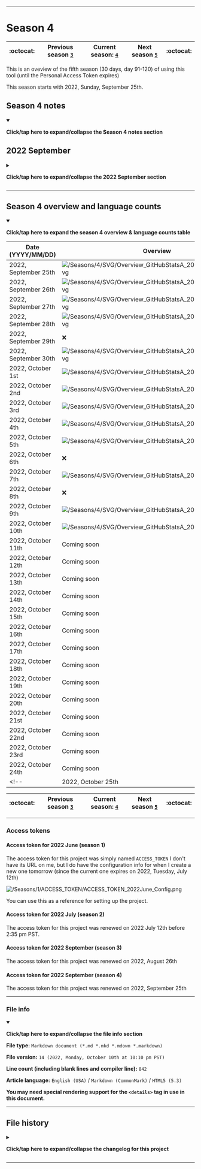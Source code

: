
***

# Season 4

| :octocat: | Previous season [`3`](/Seasons/3/) | **Current season:** [`4`](/Seasons/4/) | Next season [`5`](/Seasons/5/) | :octocat: |
|---|---|---|---|---|

This is an oveview of the fifth season (30 days, day 91-120) of using this tool (until the Personal Access Token expires)

This season starts with 2022, Sunday, September 25th. <!-- It may last more than 30 days. !-->

<!-- A large segment (well over half) of this season contains no data, due to my GitHub account being flagged for 23 days and counting. !-->

## Season 4 notes

<details open><summary><p lang="en"><b>Click/tap here to expand/collapse the Season 4 notes section</b></p></summary>

## 2022 September

<details><summary><p lang="en"><b>Click/tap here to expand/collapse the 2022 September section</b></p></summary>

<!--

### 2022 September ?th

<details><summary><p lang="en"><b>Click/tap here to expand/collapse the entry for 2022 July 18th</b></p></summary>

**2022 September ?th**

The process ran unsuccessfully today, failing within 3 minutes, and breaking its 1 day consecutive streak.

I put the workflow runs into 5 categories:

- **Category 0:** `Complete failure` - _The process did not run_
- **Category 1:** `R0800` - _Partial success, with 800 out of 1500+ repositories scanned/indexed_
- **Category 2:** `R0900` - _Partial success, with 900 out of 1500+ repositories scanned/indexed_
- **Category 3:** `R1000` - _Moderate success, with 1000 out of 1500+ repositories scanned/indexed_
- **Category 4:** `Complete success` - _The process ran and gave accurate results_

Today was a category 0 day.

I made the observation that when successfully ran, only 10 languages are listed, but when it doesn't run successfully, only 15 languages are listed.

For this repository, I am now including error dumps in Python traceback format (`*.pytb`) which will still be viewable as plain text through `README.pytb` files.

I have noted that a good way to see if it ran correctly or not is to check the overview image card. If it says `No name` instead of my original GitHub username (`Sean P. Myrick V19.1.7.2`) (not my handle, `seanpm2001`) then it ran incorrectly. Otherwise, it worked correctly. For personal usage, I can tell it ran worse when the counted repositories is `800` instead of `900` or `1000` additionally, if my GitHub username doesn't come up, the card puts `0` for the total commit count.

</details>

<details><summary><p lang="en"><b>Click/tap here to expand/collapse the entry for 2022 September 25th</b></p></summary>

**2022 September 25th**

The process ran unsuccessfully today, although it gave incomplete results. The process finished in 21 seconds, and gave empty data. The access token expired a day earlier than expected, and I had to renew it today. This will be the data for today.

I put the workflow runs into 9 categories:

- **Category 0:** `Complete failure` - _The process did not run_
- **Category 1:** `R1100` - _Partial success, with 1100-1199 or less out of 1600+ repositories scanned/indexed_
- **Category 2:** `R1200` - _Partial success, with 1200-1299 out of 1600+ repositories scanned/indexed_
- **Category 3:** `R1300` - _Partial success, with 1300-1399 out of 1600+ repositories scanned/indexed_
- **Category 4:** `R1400` - _Partial success, with 1400-1499 out of 1600+ repositories scanned/indexed_
- **Category 5:** `R1500` - _Moderate success, with 1500-1599 or more out of 1600+ repositories scanned/indexed_
- **Category 6:** `R1600` - _Moderate success, with 1500-1599 or more out of 1600+ repositories scanned/indexed_
- **Category 7:** `R1700` - _Moderate success, with 1500-1599 or more out of 1600+ repositories scanned/indexed_
- **Category 8:** `Complete success` - _The process ran and gave accurate results_

Today was a category 0 day.

I made the observation that when successfully ran, only 10 languages are listed, but when it doesn't run successfully, only 15 languages are listed.

I have noted that a good way to see if it ran correctly or not is to check the overview image card. If it says `No name` instead of my original GitHub username (`Sean P. Myrick V19.1.7.2`) (not my handle, `seanpm2001`) then it ran incorrectly. Otherwise, it worked correctly. For personal usage, I can tell it ran worse when the counted repositories is `800` instead of `900` or `1000` additionally, if my GitHub username doesn't come up, the card puts `0` for the total commit count.

</details> <!-- 2022 September 25th !-->

<details><summary><p lang="en"><b>Click/tap here to expand/collapse the entry for 2022 September 26th</b></p></summary>

**2022 September 26th**

The process ran successfully today, and gave complete results. The process finished in 2 hours, 46 minutes, and 9 seconds. There were no errors in the logs for today, except for retrying paths. None of them resulted in an actual error, which I think is why the workflow executed perfectly today.

I put the workflow runs into 9 categories:

- **Category 0:** `Complete failure` - _The process did not run_
- **Category 1:** `R1100` - _Partial success, with 1100-1199 or less out of 1600+ repositories scanned/indexed_
- **Category 2:** `R1200` - _Partial success, with 1200-1299 out of 1600+ repositories scanned/indexed_
- **Category 3:** `R1300` - _Partial success, with 1300-1399 out of 1600+ repositories scanned/indexed_
- **Category 4:** `R1400` - _Partial success, with 1400-1499 out of 1600+ repositories scanned/indexed_
- **Category 5:** `R1500` - _Moderate success, with 1500-1599 or more out of 1600+ repositories scanned/indexed_
- **Category 6:** `R1600` - _Moderate success, with 1500-1599 or more out of 1600+ repositories scanned/indexed_
- **Category 7:** `R1700` - _Moderate success, with 1500-1599 or more out of 1600+ repositories scanned/indexed_
- **Category 8:** `Complete success` - _The process ran and gave accurate results_

Today was a category 8 day.

I made the observation that when successfully ran, only 10 languages are listed, but when it doesn't run successfully, only 15 languages are listed.

I have noted that a good way to see if it ran correctly or not is to check the overview image card. If it says `No name` instead of my original GitHub username (`Sean P. Myrick V19.1.7.2`) (not my handle, `seanpm2001`) then it ran incorrectly. Otherwise, it worked correctly. For personal usage, I can tell it ran worse when the counted repositories is `800` instead of `900` or `1000` additionally, if my GitHub username doesn't come up, the card puts `0` for the total commit count.

</details> <!-- 2022 September 26th !-->

<details><summary><p lang="en"><b>Click/tap here to expand/collapse the entry for 2022 September 27th</b></p></summary>

**2022 September 27th**

The process ran somewhat successfully today, and gave incomplete results. The process finished in 2 hours, 46 minutes, and 18 seconds. There were no errors in the logs for today, except for retrying paths. None of them resulted in an actual error, although unlike yesterday, data was highly incomplete.

I put the workflow runs into 9 categories:

- **Category 0:** `Complete failure` - _The process did not run_
- **Category 1:** `R1100` - _Partial success, with 1100-1199 or less out of 1600+ repositories scanned/indexed_
- **Category 2:** `R1200` - _Partial success, with 1200-1299 out of 1600+ repositories scanned/indexed_
- **Category 3:** `R1300` - _Partial success, with 1300-1399 out of 1600+ repositories scanned/indexed_
- **Category 4:** `R1400` - _Partial success, with 1400-1499 out of 1600+ repositories scanned/indexed_
- **Category 5:** `R1500` - _Moderate success, with 1500-1599 or more out of 1600+ repositories scanned/indexed_
- **Category 6:** `R1600` - _Moderate success, with 1500-1599 or more out of 1600+ repositories scanned/indexed_
- **Category 7:** `R1700` - _Moderate success, with 1500-1599 or more out of 1600+ repositories scanned/indexed_
- **Category 8:** `Complete success` - _The process ran and gave accurate results_

Today was a category 1 day.

I made the observation that when successfully ran, only 10 languages are listed, but when it doesn't run successfully, only 15 languages are listed.

I have noted that a good way to see if it ran correctly or not is to check the overview image card. If it says `No name` instead of my original GitHub username (`Sean P. Myrick V19.1.7.2`) (not my handle, `seanpm2001`) then it ran incorrectly. Otherwise, it worked correctly. For personal usage, I can tell it ran worse when the counted repositories is `800` instead of `900` or `1000` additionally, if my GitHub username doesn't come up, the card puts `0` for the total commit count.

</details> <!-- 2022 September 27th !-->

<details><summary><p lang="en"><b>Click/tap here to expand/collapse the entry for 2022 September 28th</b></p></summary>

**2022 September 28th**

The process ran somewhat successfully today, and gave incomplete results. The process finished in 1 hours, 33 minutes, and 1 second, over an hour and 5 minutes less than yesterday, yet giving similar results. There were no errors in the logs for today, except for retrying paths. None of them resulted in an actual error, although unlike yesterday, data was highly incomplete.

I put the workflow runs into 9 categories:

- **Category 0:** `Complete failure` - _The process did not run_
- **Category 1:** `R1100` - _Partial success, with 1100-1199 or less out of 1600+ repositories scanned/indexed_
- **Category 2:** `R1200` - _Partial success, with 1200-1299 out of 1600+ repositories scanned/indexed_
- **Category 3:** `R1300` - _Partial success, with 1300-1399 out of 1600+ repositories scanned/indexed_
- **Category 4:** `R1400` - _Partial success, with 1400-1499 out of 1600+ repositories scanned/indexed_
- **Category 5:** `R1500` - _Moderate success, with 1500-1599 or more out of 1600+ repositories scanned/indexed_
- **Category 6:** `R1600` - _Moderate success, with 1500-1599 or more out of 1600+ repositories scanned/indexed_
- **Category 7:** `R1700` - _Moderate success, with 1500-1599 or more out of 1600+ repositories scanned/indexed_
- **Category 8:** `Complete success` - _The process ran and gave accurate results_

Today was a category 1 day.

I made the observation that when successfully ran, only 10 languages are listed, but when it doesn't run successfully, only 15 languages are listed.

I have noted that a good way to see if it ran correctly or not is to check the overview image card. If it says `No name` instead of my original GitHub username (`Sean P. Myrick V19.1.7.2`) (not my handle, `seanpm2001`) then it ran incorrectly. Otherwise, it worked correctly. For personal usage, I can tell it ran worse when the counted repositories is `800` instead of `900` or `1000` additionally, if my GitHub username doesn't come up, the card puts `0` for the total commit count.

</details> <!-- 2022 September 28th !-->

### 2022 September 29th

<details><summary><p lang="en"><b>Click/tap here to expand/collapse the entry for 2022 September 29th</b></p></summary>

**2022 September 29th**

The process ran unsuccessfully today, failing within 55 seconds. There were no `aiohttp` errors today, there was a `size changed during iteration` error, which is the most common error I receive when the workflow runs unsuccessfully.

I put the workflow runs into 9 categories:

- **Category 0:** `Complete failure` - _The process did not run_
- **Category 1:** `R1100` - _Partial success, with 1100-1199 or less out of 1600+ repositories scanned/indexed_
- **Category 2:** `R1200` - _Partial success, with 1200-1299 out of 1600+ repositories scanned/indexed_
- **Category 3:** `R1300` - _Partial success, with 1300-1399 out of 1600+ repositories scanned/indexed_
- **Category 4:** `R1400` - _Partial success, with 1400-1499 out of 1600+ repositories scanned/indexed_
- **Category 5:** `R1500` - _Moderate success, with 1500-1599 or more out of 1600+ repositories scanned/indexed_
- **Category 6:** `R1600` - _Moderate success, with 1500-1599 or more out of 1600+ repositories scanned/indexed_
- **Category 7:** `R1700` - _Moderate success, with 1500-1599 or more out of 1600+ repositories scanned/indexed_
- **Category 8:** `Complete success` - _The process ran and gave accurate results_

Today was a category 0 day.

I made the observation that when successfully ran, only 10 languages are listed, but when it doesn't run successfully, only 15 languages are listed.

For this repository, I am now including error dumps in Python traceback format (`*.pytb`) which will still be viewable as plain text through `README.pytb` files.

I have noted that a good way to see if it ran correctly or not is to check the overview image card. If it says `No name` instead of my original GitHub username (`Sean P. Myrick V19.1.7.2`) (not my handle, `seanpm2001`) then it ran incorrectly. Otherwise, it worked correctly. For personal usage, I can tell it ran worse when the counted repositories is `800` instead of `900` or `1000` additionally, if my GitHub username doesn't come up, the card puts `0` for the total commit count.

</details> <!-- 2022 September 29th !-->

### 2022 September 30th

<details><summary><p lang="en"><b>Click/tap here to expand/collapse the entry for 2022 September 30th</b></p></summary>

**2022 September 30th**

The process ran successfully today, but gave extremely poor results. It retrived my username, but didn't give full results, a first. Forth and Tcl also ranked in the top 14, despite little usage. Less than 600 repositories were scanned. There were no `aiohttp` errors today.

I put the workflow runs into 9 categories:

- **Category 0:** `Complete failure` - _The process did not run_
- **Category 1:** `R1100` - _Partial success, with 1100-1199 or less out of 1600+ repositories scanned/indexed_
- **Category 2:** `R1200` - _Partial success, with 1200-1299 out of 1600+ repositories scanned/indexed_
- **Category 3:** `R1300` - _Partial success, with 1300-1399 out of 1600+ repositories scanned/indexed_
- **Category 4:** `R1400` - _Partial success, with 1400-1499 out of 1600+ repositories scanned/indexed_
- **Category 5:** `R1500` - _Moderate success, with 1500-1599 or more out of 1600+ repositories scanned/indexed_
- **Category 6:** `R1600` - _Moderate success, with 1500-1599 or more out of 1600+ repositories scanned/indexed_
- **Category 7:** `R1700` - _Moderate success, with 1500-1599 or more out of 1600+ repositories scanned/indexed_
- **Category 8:** `Complete success` - _The process ran and gave accurate results_

Today was a category 1 day.

I made the observation that when successfully ran, only 10 languages are listed, but when it doesn't run successfully, only 15 languages are listed.

For this repository, I am now including error dumps in Python traceback format (`*.pytb`) which will still be viewable as plain text through `README.pytb` files.

I have noted that a good way to see if it ran correctly or not is to check the overview image card. If it says `No name` instead of my original GitHub username (`Sean P. Myrick V19.1.7.2`) (not my handle, `seanpm2001`) then it ran incorrectly. Otherwise, it worked correctly. For personal usage, I can tell it ran worse when the counted repositories is `800` instead of `900` or `1000` additionally, if my GitHub username doesn't come up, the card puts `0` for the total commit count. **This has been proven untrue with the 2022 September 30th workflow run**

</details> <!-- 2022 September 30th !-->

### 2022 October 1st

<details><summary><p lang="en"><b>Click/tap here to expand/collapse the entry for 2022 October 1st</b></p></summary>

**2022 October 1st**

The process ran successfully today, but gave extremely poor results again. It retrived my username, but didn't give full results, the same as yesterday. Forth and Tcl also again ranked in the top 14, despite little usage. Less than 600 repositories were scanned. I feel like something changed in the GitHub API recently, as I noticed a similar problem with another statistic. It seems to only be able to retrive data from the current year, and not on or before 2021 December 31st. There were no `aiohttp` errors today.

I put the workflow runs into 9 categories:

- **Category 0:** `Complete failure` - _The process did not run_
- **Category 1:** `R1100` - _Partial success, with 1100-1199 or less out of 1600+ repositories scanned/indexed_
- **Category 2:** `R1200` - _Partial success, with 1200-1299 out of 1600+ repositories scanned/indexed_
- **Category 3:** `R1300` - _Partial success, with 1300-1399 out of 1600+ repositories scanned/indexed_
- **Category 4:** `R1400` - _Partial success, with 1400-1499 out of 1600+ repositories scanned/indexed_
- **Category 5:** `R1500` - _Moderate success, with 1500-1599 or more out of 1600+ repositories scanned/indexed_
- **Category 6:** `R1600` - _Moderate success, with 1500-1599 or more out of 1600+ repositories scanned/indexed_
- **Category 7:** `R1700` - _Moderate success, with 1500-1599 or more out of 1600+ repositories scanned/indexed_
- **Category 8:** `Complete success` - _The process ran and gave accurate results_

Today was a category 1 day.

I made the observation that when successfully ran, only 10 languages are listed, but when it doesn't run successfully, only 15 languages are listed. **This has been proven untrue with the 2022 September 30th workflow run**

I have noted that a good way to see if it ran correctly or not is to check the overview image card. If it says `No name` instead of my original GitHub username (`Sean P. Myrick V19.1.7.2`) (not my handle, `seanpm2001`) then it ran incorrectly. Otherwise, it worked correctly. For personal usage, I can tell it ran worse when the counted repositories is `800` instead of `900` or `1000` additionally, if my GitHub username doesn't come up, the card puts `0` for the total commit count. **This has been proven untrue with the 2022 September 30th workflow run**

</details> <!-- 2022 October 1st !-->

### 2022 October 2nd

<details><summary><p lang="en"><b>Click/tap here to expand/collapse the entry for 2022 October 2nd</b></p></summary>

**2022 October 2nd**

The process ran successfully today, but gave extremely poor results yet again today. It retrived my username, but didn't give full results, the same as yesterday and the day before. I am getting sick of this. Less than 600 repositories were scanned. I feel like something changed in the GitHub API recently, as I noticed a similar problem with another statistic. It seems to only be able to retrive data from the current year, and not on or before 2021 December 31st. That issue resolved itself within 2 hours of me mentioning it yesterday, but the issue here is still unresolved. There were no `aiohttp` errors today.

I put the workflow runs into 9 categories:

- **Category 0:** `Complete failure` - _The process did not run_
- **Category 1:** `R1100` - _Partial success, with 1100-1199 or less out of 1600+ repositories scanned/indexed_
- **Category 2:** `R1200` - _Partial success, with 1200-1299 out of 1600+ repositories scanned/indexed_
- **Category 3:** `R1300` - _Partial success, with 1300-1399 out of 1600+ repositories scanned/indexed_
- **Category 4:** `R1400` - _Partial success, with 1400-1499 out of 1600+ repositories scanned/indexed_
- **Category 5:** `R1500` - _Moderate success, with 1500-1599 or more out of 1600+ repositories scanned/indexed_
- **Category 6:** `R1600` - _Moderate success, with 1500-1599 or more out of 1600+ repositories scanned/indexed_
- **Category 7:** `R1700` - _Moderate success, with 1500-1599 or more out of 1600+ repositories scanned/indexed_
- **Category 8:** `Complete success` - _The process ran and gave accurate results_

Today was a category 1 day.

I made the observation that when successfully ran, only 10 languages are listed, but when it doesn't run successfully, only 15 languages are listed. **This has been proven untrue with the 2022 September 30th workflow run**

I have noted that a good way to see if it ran correctly or not is to check the overview image card. If it says `No name` instead of my original GitHub username (`Sean P. Myrick V19.1.7.2`) (not my handle, `seanpm2001`) then it ran incorrectly. Otherwise, it worked correctly. For personal usage, I can tell it ran worse when the counted repositories is `800` instead of `900` or `1000` additionally, if my GitHub username doesn't come up, the card puts `0` for the total commit count. **This has been proven untrue with the 2022 September 30th workflow run**

</details> <!-- 2022 October 2nd !-->

### 2022 October 3rd

<details><summary><p lang="en"><b>Click/tap here to expand/collapse the entry for 2022 October 3rd</b></p></summary>

**2022 October 3rd**

The process ran successfully today, but gave extremely poor results yet again today. It retrieved my username, but didn't give full results, the same as yesterday and the day before and the day before that. I have been forgetting to mention that it also finishes within an hour. Less than 600 repositories were scanned. There were no `aiohttp` errors today.

I put the workflow runs into 9 categories:

- **Category 0:** `Complete failure` - _The process did not run_
- **Category 1:** `R1100` - _Partial success, with 1100-1199 or less out of 1600+ repositories scanned/indexed_
- **Category 2:** `R1200` - _Partial success, with 1200-1299 out of 1600+ repositories scanned/indexed_
- **Category 3:** `R1300` - _Partial success, with 1300-1399 out of 1600+ repositories scanned/indexed_
- **Category 4:** `R1400` - _Partial success, with 1400-1499 out of 1600+ repositories scanned/indexed_
- **Category 5:** `R1500` - _Moderate success, with 1500-1599 or more out of 1600+ repositories scanned/indexed_
- **Category 6:** `R1600` - _Moderate success, with 1500-1599 or more out of 1600+ repositories scanned/indexed_
- **Category 7:** `R1700` - _Moderate success, with 1500-1599 or more out of 1600+ repositories scanned/indexed_
- **Category 8:** `Complete success` - _The process ran and gave accurate results_

Today was a category 1 day.

I made the observation that when successfully ran, only 10 languages are listed, but when it doesn't run successfully, only 15 languages are listed. **This has been proven untrue with the 2022 September 30th workflow run**

I have noted that a good way to see if it ran correctly or not is to check the overview image card. If it says `No name` instead of my original GitHub username (`Sean P. Myrick V19.1.7.2`) (not my handle, `seanpm2001`) then it ran incorrectly. Otherwise, it worked correctly. For personal usage, I can tell it ran worse when the counted repositories is `800` instead of `900` or `1000` additionally, if my GitHub username doesn't come up, the card puts `0` for the total commit count. **This has been proven untrue with the 2022 September 30th workflow run**

</details> <!-- 2022 October 3rd !-->

### 2022 October 4th

<details><summary><p lang="en"><b>Click/tap here to expand/collapse the entry for 2022 October 4th</b></p></summary>

**2022 October 4th**

The process ran successfully today, but gave extremely poor results yet again today. It retrieved my username, but didn't give full results, the same as yesterday and the day before and the day before that. I have been forgetting to mention that it also finishes within an hour. Today, it took an extra 20 minutes, but gave poor results. I am still waiting to contact the developer. It seems to be getting better on its own. Less than 700 repositories were scanned. There were no `aiohttp` errors today. Normal errors also returned today.

I put the workflow runs into 9 categories:

- **Category 0:** `Complete failure` - _The process did not run_
- **Category 1:** `R1100` - _Partial success, with 1100-1199 or less out of 1600+ repositories scanned/indexed_
- **Category 2:** `R1200` - _Partial success, with 1200-1299 out of 1600+ repositories scanned/indexed_
- **Category 3:** `R1300` - _Partial success, with 1300-1399 out of 1600+ repositories scanned/indexed_
- **Category 4:** `R1400` - _Partial success, with 1400-1499 out of 1600+ repositories scanned/indexed_
- **Category 5:** `R1500` - _Moderate success, with 1500-1599 or more out of 1600+ repositories scanned/indexed_
- **Category 6:** `R1600` - _Moderate success, with 1500-1599 or more out of 1600+ repositories scanned/indexed_
- **Category 7:** `R1700` - _Moderate success, with 1500-1599 or more out of 1600+ repositories scanned/indexed_
- **Category 8:** `Complete success` - _The process ran and gave accurate results_

Today was a category 1 day.

I made the observation that when successfully ran, only 10 languages are listed, but when it doesn't run successfully, only 15 languages are listed. **This has been proven untrue with the 2022 September 30th workflow run**

I have noted that a good way to see if it ran correctly or not is to check the overview image card. If it says `No name` instead of my original GitHub username (`Sean P. Myrick V19.1.7.2`) (not my handle, `seanpm2001`) then it ran incorrectly. Otherwise, it worked correctly. For personal usage, I can tell it ran worse when the counted repositories is `800` instead of `900` or `1000` additionally, if my GitHub username doesn't come up, the card puts `0` for the total commit count. **This has been proven untrue with the 2022 September 30th workflow run**

</details> <!-- 2022 October 4th !-->

### 2022 October 5th

<details><summary><p lang="en"><b>Click/tap here to expand/collapse the entry for 2022 October 5th</b></p></summary>

**2022 October 5th**

The process ran successfully today, but gave extremely poor results yet again today. It retrieved my username, but didn't give full results, the same as recently. It also skipped my contribution count. Today, it took a little over 1 hour, but gave poor results. I am still waiting to contact the developer. It seems to be getting better on its own. Less than 700 repositories were scanned. There were no `aiohttp` errors today. Normal errors weren't present today (normal errors being "There were too many errors, Data for this repository may be incomplete")

I put the workflow runs into 9 categories:

- **Category 0:** `Complete failure` - _The process did not run_
- **Category 1:** `R1100` - _Partial success, with 1100-1199 or less out of 1600+ repositories scanned/indexed_
- **Category 2:** `R1200` - _Partial success, with 1200-1299 out of 1600+ repositories scanned/indexed_
- **Category 3:** `R1300` - _Partial success, with 1300-1399 out of 1600+ repositories scanned/indexed_
- **Category 4:** `R1400` - _Partial success, with 1400-1499 out of 1600+ repositories scanned/indexed_
- **Category 5:** `R1500` - _Moderate success, with 1500-1599 or more out of 1600+ repositories scanned/indexed_
- **Category 6:** `R1600` - _Moderate success, with 1500-1599 or more out of 1600+ repositories scanned/indexed_
- **Category 7:** `R1700` - _Moderate success, with 1500-1599 or more out of 1600+ repositories scanned/indexed_
- **Category 8:** `Complete success` - _The process ran and gave accurate results_

Today was a category 1 day.

I made the observation that when successfully ran, only 10 languages are listed, but when it doesn't run successfully, only 15 languages are listed. **This has been proven untrue with the 2022 September 30th workflow run**

I have noted that a good way to see if it ran correctly or not is to check the overview image card. If it says `No name` instead of my original GitHub username (`Sean P. Myrick V19.1.7.2`) (not my handle, `seanpm2001`) then it ran incorrectly. Otherwise, it worked correctly. For personal usage, I can tell it ran worse when the counted repositories is `800` instead of `900` or `1000` additionally, if my GitHub username doesn't come up, the card puts `0` for the total commit count. **This has been proven untrue with the 2022 September 30th workflow run**

</details> <!-- 2022 October 5th !-->

### 2022 October 6th

<details><summary><p lang="en"><b>Click/tap here to expand/collapse the entry for 2022 October 6th</b></p></summary>

**2022 October 6th**

The process ran unsuccessfully today, failing within 53 seconds. There were no `aiohttp` errors today, there was a `size changed during iteration` error, which is the most common error I receive when the workflow runs unsuccessfully.

I put the workflow runs into 9 categories:

- **Category 0:** `Complete failure` - _The process did not run_
- **Category 1:** `R1100` - _Partial success, with 1100-1199 or less out of 1600+ repositories scanned/indexed_
- **Category 2:** `R1200` - _Partial success, with 1200-1299 out of 1600+ repositories scanned/indexed_
- **Category 3:** `R1300` - _Partial success, with 1300-1399 out of 1600+ repositories scanned/indexed_
- **Category 4:** `R1400` - _Partial success, with 1400-1499 out of 1600+ repositories scanned/indexed_
- **Category 5:** `R1500` - _Moderate success, with 1500-1599 or more out of 1600+ repositories scanned/indexed_
- **Category 6:** `R1600` - _Moderate success, with 1500-1599 or more out of 1600+ repositories scanned/indexed_
- **Category 7:** `R1700` - _Moderate success, with 1500-1599 or more out of 1600+ repositories scanned/indexed_
- **Category 8:** `Complete success` - _The process ran and gave accurate results_

Today was a category 0 day.

</details> <!-- 2022 October 6th !-->

### 2022 October 7th

<details><summary><p lang="en"><b>Click/tap here to expand/collapse the entry for 2022 October 7th</b></p></summary>

**2022 October 7th**

The process ran successfully today, and gave better results. It took 2 hours 54 minutes and 49 seconds, but didn't give full results. It still gave better results than the last week. It retrieved my username, but didn't give full results, the same as recently. 1000 repositories were scanned. There were no `aiohttp` errors today. Normal errors weren't present today (normal errors being "There were too many errors, Data for this repository may be incomplete")

I put the workflow runs into 9 categories:

- **Category 0:** `Complete failure` - _The process did not run_
- **Category 1:** `R1100` - _Partial success, with 1100-1199 or less out of 1600+ repositories scanned/indexed_
- **Category 2:** `R1200` - _Partial success, with 1200-1299 out of 1600+ repositories scanned/indexed_
- **Category 3:** `R1300` - _Partial success, with 1300-1399 out of 1600+ repositories scanned/indexed_
- **Category 4:** `R1400` - _Partial success, with 1400-1499 out of 1600+ repositories scanned/indexed_
- **Category 5:** `R1500` - _Moderate success, with 1500-1599 or more out of 1600+ repositories scanned/indexed_
- **Category 6:** `R1600` - _Moderate success, with 1500-1599 or more out of 1600+ repositories scanned/indexed_
- **Category 7:** `R1700` - _Moderate success, with 1500-1599 or more out of 1600+ repositories scanned/indexed_
- **Category 8:** `Complete success` - _The process ran and gave accurate results_

Today was a category 1 day.

I made the observation that when successfully ran, only 10 languages are listed, but when it doesn't run successfully, only 15 languages are listed. **This has been proven untrue with the 2022 September 30th workflow run**

I have noted that a good way to see if it ran correctly or not is to check the overview image card. If it says `No name` instead of my original GitHub username (`Sean P. Myrick V19.1.7.2`) (not my handle, `seanpm2001`) then it ran incorrectly. Otherwise, it worked correctly. For personal usage, I can tell it ran worse when the counted repositories is `800` instead of `900` or `1000` additionally, if my GitHub username doesn't come up, the card puts `0` for the total commit count. **This has been proven untrue with the 2022 September 30th workflow run**

</details> <!-- 2022 October 7th !-->

### 2022 October 8th

<details><summary><p lang="en"><b>Click/tap here to expand/collapse the entry for 2022 October 8th</b></p></summary>

**2022 October 8th**

The process ran unsuccessfully today, failing within 1 minute and 2 seconds. There were no `aiohttp` errors today, there was a `size changed during iteration` error, which is the most common error I receive when the workflow runs unsuccessfully. I now know the meaning of runtime errors. Additionally, I received this error today:

**Build**

Node.js 12 actions are deprecated. For more information see: [https://github.blog/changelog/2022-09-22-github-actions-all-actions-will-begin-running-on-node16-instead-of-node12/](https://github.blog/changelog/2022-09-22-github-actions-all-actions-will-begin-running-on-node16-instead-of-node12/). Please update the following actions to use Node.js 16: actions/checkout, actions/setup-python, actions/cache, actions/checkout

I don't know why JavaScript is in use, this extension is written entirely in Python. I don't know how to fix this error, but it may have not been the cause of the workflow failing today.

I put the workflow runs into 9 categories:

- **Category 0:** `Complete failure` - _The process did not run_
- **Category 1:** `R1100` - _Partial success, with 1100-1199 or less out of 1600+ repositories scanned/indexed_
- **Category 2:** `R1200` - _Partial success, with 1200-1299 out of 1600+ repositories scanned/indexed_
- **Category 3:** `R1300` - _Partial success, with 1300-1399 out of 1600+ repositories scanned/indexed_
- **Category 4:** `R1400` - _Partial success, with 1400-1499 out of 1600+ repositories scanned/indexed_
- **Category 5:** `R1500` - _Moderate success, with 1500-1599 or more out of 1600+ repositories scanned/indexed_
- **Category 6:** `R1600` - _Moderate success, with 1500-1599 or more out of 1600+ repositories scanned/indexed_
- **Category 7:** `R1700` - _Moderate success, with 1500-1599 or more out of 1600+ repositories scanned/indexed_
- **Category 8:** `Complete success` - _The process ran and gave accurate results_

Today was a category 0 day.

</details> <!-- 2022 October 8th !-->

### 2022 October 9th

<details><summary><p lang="en"><b>Click/tap here to expand/collapse the entry for 2022 October 9th</b></p></summary>

**2022 October 9th**

The process ran successfully today, and gave near perfect results. It took 3 hours 43 minutes and 48 seconds. There were no `aiohttp` errors today. Normal errors were present today (normal errors being "There were too many errors, Data for this repository may be incomplete")

I put the workflow runs into 9 categories:

- **Category 0:** `Complete failure` - _The process did not run_
- **Category 1:** `R1100` - _Partial success, with 1100-1199 or less out of 1600+ repositories scanned/indexed_
- **Category 2:** `R1200` - _Partial success, with 1200-1299 out of 1600+ repositories scanned/indexed_
- **Category 3:** `R1300` - _Partial success, with 1300-1399 out of 1600+ repositories scanned/indexed_
- **Category 4:** `R1400` - _Partial success, with 1400-1499 out of 1600+ repositories scanned/indexed_
- **Category 5:** `R1500` - _Moderate success, with 1500-1599 or more out of 1600+ repositories scanned/indexed_
- **Category 6:** `R1600` - _Moderate success, with 1500-1599 or more out of 1600+ repositories scanned/indexed_
- **Category 7:** `R1700` - _Moderate success, with 1500-1599 or more out of 1600+ repositories scanned/indexed_
- **Category 8:** `Complete success` - _The process ran and gave accurate results_

Today was a category 8 day.

I made the observation that when successfully ran, only 10 languages are listed, but when it doesn't run successfully, only 15 languages are listed. **This has been proven untrue with the 2022 September 30th workflow run**

I have noted that a good way to see if it ran correctly or not is to check the overview image card. If it says `No name` instead of my original GitHub username (`Sean P. Myrick V19.1.7.2`) (not my handle, `seanpm2001`) then it ran incorrectly. Otherwise, it worked correctly. For personal usage, I can tell it ran worse when the counted repositories is `800` instead of `900` or `1000` additionally, if my GitHub username doesn't come up, the card puts `0` for the total commit count. **This has been proven untrue with the 2022 September 30th workflow run**

</details> <!-- 2022 October 9th !-->

### 2022 October 10th

<details><summary><p lang="en"><b>Click/tap here to expand/collapse the entry for 2022 October 10th</b></p></summary>

**2022 October 10th**

The process ran (somewhat) successfully today, and gave better results compared to last week. It took 1 hour 50 minutes and 7 seconds. There were no `aiohttp` errors today, although it only scanned 900 repositories. Normal errors were present today (normal errors being "There were too many errors, Data for this repository may be incomplete")

I put the workflow runs into 9 categories:

- **Category 0:** `Complete failure` - _The process did not run_
- **Category 1:** `R1100` - _Partial success, with 1100-1199 or less out of 1600+ repositories scanned/indexed_
- **Category 2:** `R1200` - _Partial success, with 1200-1299 out of 1600+ repositories scanned/indexed_
- **Category 3:** `R1300` - _Partial success, with 1300-1399 out of 1600+ repositories scanned/indexed_
- **Category 4:** `R1400` - _Partial success, with 1400-1499 out of 1600+ repositories scanned/indexed_
- **Category 5:** `R1500` - _Moderate success, with 1500-1599 or more out of 1600+ repositories scanned/indexed_
- **Category 6:** `R1600` - _Moderate success, with 1500-1599 or more out of 1600+ repositories scanned/indexed_
- **Category 7:** `R1700` - _Moderate success, with 1500-1599 or more out of 1600+ repositories scanned/indexed_
- **Category 8:** `Complete success` - _The process ran and gave accurate results_

Today was a category 1 day.

I made the observation that when successfully ran, only 10 languages are listed, but when it doesn't run successfully, only 15 languages are listed. **This has been proven untrue with the 2022 September 30th workflow run**

I have noted that a good way to see if it ran correctly or not is to check the overview image card. If it says `No name` instead of my original GitHub username (`Sean P. Myrick V19.1.7.2`) (not my handle, `seanpm2001`) then it ran incorrectly. Otherwise, it worked correctly. For personal usage, I can tell it ran worse when the counted repositories is `800` instead of `900` or `1000` additionally, if my GitHub username doesn't come up, the card puts `0` for the total commit count. **This has been proven untrue with the 2022 September 30th workflow run**

</details> <!-- 2022 October 10th !-->

</details> <!-- 2022 October !-->

</details> <!-- Season 4 !-->

***

## Season 4 overview and language counts

<details open><summary><p lang="en"><b>Click/tap here to expand the season 4 overview & language counts table</b></p></summary>

| Date (YYYY/MM/DD) | Overview | Languages |
|---|---|---|
| 2022, September 25th | ![/Seasons/4/SVG/Overview_GitHubStatsA_2022September25th.svg](/Seasons/4/SVG/Overview_GitHubStatsA_2022September25th.svg) | ![/Seasons/4/SVG/Languages_GitHubStatsA_2022September25th.svg](/Seasons/4/SVG/Languages_GitHubStatsA_2022September25th.svg) |
| 2022, September 26th | ![/Seasons/4/SVG/Overview_GitHubStatsA_2022September26th.svg](/Seasons/4/SVG/Overview_GitHubStatsA_2022September26th.svg) | ![/Seasons/4/SVG/Languages_GitHubStatsA_2022September26th.svg](/Seasons/4/SVG/Languages_GitHubStatsA_2022September26th.svg) |
| 2022, September 27th | ![/Seasons/4/SVG/Overview_GitHubStatsA_2022September27th.svg](/Seasons/4/SVG/Overview_GitHubStatsA_2022September27th.svg) | ![/Seasons/4/SVG/Languages_GitHubStatsA_2022September27th.svg](/Seasons/4/SVG/Languages_GitHubStatsA_2022September27th.svg) |
| 2022, September 28th | ![/Seasons/4/SVG/Overview_GitHubStatsA_2022September28th.svg](/Seasons/4/SVG/Overview_GitHubStatsA_2022September28th.svg) | ![/Seasons/4/SVG/Languages_GitHubStatsA_2022September28th.svg](/Seasons/4/SVG/Languages_GitHubStatsA_2022September28th.svg) |
| 2022, September 29th | :x: | :x: |
| 2022, September 30th | ![/Seasons/4/SVG/Overview_GitHubStatsA_2022September30th.svg](/Seasons/4/SVG/Overview_GitHubStatsA_2022September30th.svg) | ![/Seasons/4/SVG/Languages_GitHubStatsA_2022September30th.svg](/Seasons/4/SVG/Languages_GitHubStatsA_2022September30th.svg) |
| 2022, October 1st | ![/Seasons/4/SVG/Overview_GitHubStatsA_2022October1st.svg](/Seasons/4/SVG/Overview_GitHubStatsA_2022October1st.svg) | ![/Seasons/4/SVG/Languages_GitHubStatsA_2022October1st.svg](/Seasons/4/SVG/Languages_GitHubStatsA_2022October1st.svg) |
| 2022, October 2nd | ![/Seasons/4/SVG/Overview_GitHubStatsA_2022October2nd.svg](/Seasons/4/SVG/Overview_GitHubStatsA_2022October2nd.svg) | ![/Seasons/4/SVG/Languages_GitHubStatsA_2022October2nd.svg](/Seasons/4/SVG/Languages_GitHubStatsA_2022October2nd.svg) |
| 2022, October 3rd | ![/Seasons/4/SVG/Overview_GitHubStatsA_2022October3rd.svg](/Seasons/4/SVG/Overview_GitHubStatsA_2022October3rd.svg) | ![/Seasons/4/SVG/Languages_GitHubStatsA_2022October3rd.svg](/Seasons/4/SVG/Languages_GitHubStatsA_2022October3rd.svg) |
| 2022, October 4th | ![/Seasons/4/SVG/Overview_GitHubStatsA_2022October4th.svg](/Seasons/4/SVG/Overview_GitHubStatsA_2022October4th.svg) | ![/Seasons/4/SVG/Languages_GitHubStatsA_2022October4th.svg](/Seasons/4/SVG/Languages_GitHubStatsA_2022October4th.svg) |
| 2022, October 5th | ![/Seasons/4/SVG/Overview_GitHubStatsA_2022October5th.svg](/Seasons/4/SVG/Overview_GitHubStatsA_2022October5th.svg) | ![/Seasons/4/SVG/Languages_GitHubStatsA_2022October5th.svg](/Seasons/4/SVG/Languages_GitHubStatsA_2022October5th.svg) |
| 2022, October 6th | :x: | :x: |
| 2022, October 7th | ![/Seasons/4/SVG/Overview_GitHubStatsA_2022October7th.svg](/Seasons/4/SVG/Overview_GitHubStatsA_2022October7th.svg) | ![/Seasons/4/SVG/Languages_GitHubStatsA_2022October7th.svg](/Seasons/4/SVG/Languages_GitHubStatsA_2022October7th.svg) |
| 2022, October 8th | :x: | :x: |
| 2022, October 9th | ![/Seasons/4/SVG/Overview_GitHubStatsA_2022October9th.svg](/Seasons/4/SVG/Overview_GitHubStatsA_2022October9th.svg) | ![/Seasons/4/SVG/Languages_GitHubStatsA_2022October9th.svg](/Seasons/4/SVG/Languages_GitHubStatsA_2022October9th.svg) |
| 2022, October 10th | ![/Seasons/4/SVG/Overview_GitHubStatsA_2022October10th.svg](/Seasons/4/SVG/Overview_GitHubStatsA_2022October10th.svg) | ![/Seasons/4/SVG/Languages_GitHubStatsA_2022October10th.svg](/Seasons/4/SVG/Languages_GitHubStatsA_2022October10th.svg) |
| 2022, October 11th | Coming soon | Coming soon |
| 2022, October 12th | Coming soon | Coming soon |
| 2022, October 13th | Coming soon | Coming soon |
| 2022, October 14th | Coming soon | Coming soon |
| 2022, October 15th | Coming soon | Coming soon |
| 2022, October 16th | Coming soon | Coming soon |
| 2022, October 17th | Coming soon | Coming soon |
| 2022, October 18th | Coming soon | Coming soon |
| 2022, October 19th | Coming soon | Coming soon |
| 2022, October 20th | Coming soon | Coming soon |
| 2022, October 21st | Coming soon | Coming soon |
| 2022, October 22nd | Coming soon | Coming soon |
| 2022, October 23rd | Coming soon | Coming soon |
| 2022, October 24th | Coming soon | Coming soon |
<!-- | 2022, October 25th | Coming soon | Coming soon | !-->

</details>

| :octocat: | Previous season [`3`](/Seasons/3/) | **Current season:** [`4`](/Seasons/4/) | Next season [`5`](/Seasons/5/) | :octocat: |
|---|---|---|---|---|

***

### Access tokens

#### Access token for 2022 June (season 1)

The access token for this project was simply named `ACCESS_TOKEN` I don't have its URL on me, but I do have the configuration info for when I create a new one tomorrow (since the current one expires on 2022, Tuesday, July 12th)

![/Seasons/1/ACCESS_TOKEN/ACCESS_TOKEN_2022June_Config.png](/Seasons/1/ACCESS_TOKEN/ACCESS_TOKEN_2022June_Config.png)

You can use this as a reference for setting up the project.

#### Access token for 2022 July (season 2)

The access token for this project was renewed on 2022 July 12th before 2:35 pm PST.

#### Access token for 2022 September (season 3)

The access token for this project was renewed on 2022, August 26th

#### Access token for 2022 September (season 4)

The access token for this project was renewed on 2022, September 25th


***

### File info

<details open><summary><p lang="en"><b>Click/tap here to expand/collapse the file info section</b></p></summary>

**File type:** `Markdown document (*.md *.mkd *.mdown *.markdown)`

**File version:** `14 (2022, Monday, October 10th at 10:10 pm PST)`

**Line count (including blank lines and compiler line):** `842`

**Article language:** `English (USA)` / `Markdown (CommonMark)` / `HTML5 (5.3)`

**You may need special rendering support for the `<details>` tag in use in this document.**

</details>

***

## File history

<details><summary><p lang="en"><b>Click/tap here to expand/collapse the changelog for this project</b></p></summary>

<details><summary><p lang="en"><b>Version 1 (2022, Sunday, September 25th at 8:17 pm PST)</b></p></summary>

**This version was made by:** [`@seanpm2001`](https://github.com/seanpm2001/)

[View this version separately](/Seasons/4/!OldVersions/README/English/USA/README_V1.md)

> Changes:

- [x] Started the file
- [x] Added the title section
- [x] Added the main table
- [x] Separated the access token section
- - [x] Added the master access token section
- - [x] Added the season 1 access token section
- - [x] Added the season 2 access token section
- - [x] Added the season 3 access token section
- - [x] Added the season 4 access token section
- [x] Remodified the file for season 4
- [x] Added the file info section
- [x] Added the changelog
- [ ] No other changes in version 1

</details>

<details><summary><p lang="en"><b>Version 2 (2022, Monday, September 26th at 10:25 pm PST)</b></p></summary>

**This version was made by:** [`@seanpm2001`](https://github.com/seanpm2001/)

[View this version separately](/Seasons/4/!OldVersions/README/English/USA/README_V2.md)

> Changes:

- [x] Updated the title section
- [x] Updated the main table
- [x] Added an entry for 2022 September 26th
- [x] Made minor corrections to the 2022 September 25th entry
- [x] Updated the file info section
- [x] Updated the changelog
- [ ] No other changes in version 2

</details>

<details><summary><p lang="en"><b>Version 3 (2022, Tuesday, September 27th at 11:51 pm PST)</b></p></summary>

**This version was made by:** [`@seanpm2001`](https://github.com/seanpm2001/)

[View this version separately](/Seasons/4/!OldVersions/README/English/USA/README_V3.md)

> Changes:

- [x] Updated the title section
- [x] Updated the main table
- [x] Added an entry for 2022 September 27th
- [x] Updated the file info section
- [x] Updated the changelog
- [ ] No other changes in version 3

</details>

<details><summary><p lang="en"><b>Version 4 (2022, Wednesday, September 28th at 11:17 pm PST)</b></p></summary>

**This version was made by:** [`@seanpm2001`](https://github.com/seanpm2001/)

[View this version separately](/Seasons/4/!OldVersions/README/English/USA/README_V4.md)

> Changes:

- [x] Updated the title section
- [x] Updated the main table
- [x] Added an entry for 2022 September 28th
- [x] Updated the file info section
- [x] Updated the changelog
- [ ] No other changes in version 4

</details>

<details><summary><p lang="en"><b>Version 5 (2022, Thursday, September 29th at 11:01 pm PST)</b></p></summary>

**This version was made by:** [`@seanpm2001`](https://github.com/seanpm2001/)

[View this version separately](/Seasons/4/!OldVersions/README/English/USA/README_V5.md)

> Changes:

- [x] Updated the title section
- [x] Updated the main table
- [x] Added an entry for 2022 September 29th
- [x] Updated the file info section
- [x] Updated the changelog
- [ ] No other changes in version 5

</details>

<details><summary><p lang="en"><b>Version 6 (2022, Friday, September 30th at 10:49 pm PST)</b></p></summary>

**This version was made by:** [`@seanpm2001`](https://github.com/seanpm2001/)

[View this version separately](/Seasons/4/!OldVersions/README/English/USA/README_V6.md)

> Changes:

- [x] Updated the title section
- [x] Updated the main table
- [x] Added an entry for 2022 September 30th
- [x] Updated the file info section
- [x] Updated the changelog
- [ ] No other changes in version 6

</details>

<details><summary><p lang="en"><b>Version 7 (2022, Saturday, October 1st at 10:08 pm PST)</b></p></summary>

**This version was made by:** [`@seanpm2001`](https://github.com/seanpm2001/)

[View this version separately](/Seasons/4/!OldVersions/README/English/USA/README_V7.md)

> Changes:

- [x] Updated the title section
- [x] Updated the main table
- [x] Added an entry for 2022 October 1st
- [x] Updated the file info section
- [x] Updated the changelog
- [ ] No other changes in version 7

</details>

<details><summary><p lang="en"><b>Version 8 (2022, Sunday, October 2nd at 11:11 pm PST)</b></p></summary>

**This version was made by:** [`@seanpm2001`](https://github.com/seanpm2001/)

[View this version separately](/Seasons/4/!OldVersions/README/English/USA/README_V8.md)

> Changes:

- [x] Updated the title section
- [x] Updated the main table
- [x] Added an entry for 2022 October 2nd
- [x] Updated the file info section
- [x] Updated the changelog
- [ ] No other changes in version 8

</details>

<details><summary><p lang="en"><b>Version 9 (2022, Tuesday, October 4th at 11:34 pm PST)</b></p></summary>

**This version was made by:** [`@seanpm2001`](https://github.com/seanpm2001/)

[View this version separately](/Seasons/4/!OldVersions/README/English/USA/README_V9.md)

> Changes:

- [x] Updated the title section
- [x] Updated the main table
- [x] Added an entry for 2022 October 3rd
- [x] Added an entry for 2022 October 4th
- [x] Updated the file info section
- [x] Updated the changelog
- [ ] No other changes in version 9

</details>

<details><summary><p lang="en"><b>Version 10 (2022, Wednesday, October 5th at 11:31 pm PST)</b></p></summary>

**This version was made by:** [`@seanpm2001`](https://github.com/seanpm2001/)

[View this version separately](/Seasons/4/!OldVersions/README/English/USA/README_V10.md)

> Changes:

- [x] Updated the title section
- [x] Updated the main table
- [x] Added an entry for 2022 October 5th
- [x] Updated the file info section
- [x] Updated the changelog
- [ ] No other changes in version 10

</details>

<details><summary><p lang="en"><b>Version 11 (2022, Thursday, October 6th at 9:23 pm PST)</b></p></summary>

**This version was made by:** [`@seanpm2001`](https://github.com/seanpm2001/)

[View this version separately](/Seasons/4/!OldVersions/README/English/USA/README_V11.md)

> Changes:

- [x] Updated the title section
- [x] Updated the main table
- [x] Added an entry for 2022 October 6th
- [x] Updated the file info section
- [x] Updated the changelog
- [ ] No other changes in version 11

</details>

<details><summary><p lang="en"><b>Version 12 (2022, Friday, October 7th at 11:54 pm PST)</b></p></summary>

**This version was made by:** [`@seanpm2001`](https://github.com/seanpm2001/)

[View this version separately](/Seasons/4/!OldVersions/README/English/USA/README_V12.md)

> Changes:

- [x] Updated the title section
- [x] Updated the main table
- [x] Added an entry for 2022 October 7th
- [x] Updated the file info section
- [x] Updated the changelog
- [ ] No other changes in version 12

</details>

<details><summary><p lang="en"><b>Version 13 (2022, Saturday, October 8th at 9:26 pm PST)</b></p></summary>

**This version was made by:** [`@seanpm2001`](https://github.com/seanpm2001/)

[View this version separately](/Seasons/4/!OldVersions/README/English/USA/README_V13.md)

> Changes:

- [x] Updated the title section
- [x] Updated the main table
- [x] Added an entry for 2022 October 8th
- [x] Updated the file info section
- [x] Updated the changelog
- [ ] No other changes in version 13

</details>

<details><summary><p lang="en"><b>Version 14 (2022, Monday, October 10th at 10:10 pm PST)</b></p></summary>

**This version was made by:** [`@seanpm2001`](https://github.com/seanpm2001/)

[View this version separately](/Seasons/4/!OldVersions/README/English/USA/README_V14.md)

> Changes:

- [x] Updated the title section
- [x] Updated the main table
- [x] Added an entry for 2022 October 9th
- [x] Added an entry for 2022 October 10th
- [x] Updated the file info section
- [x] Updated the changelog
- [ ] No other changes in version 14

</details>

</details>

***

